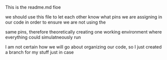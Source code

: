 This is the readme.md fioe

we should use this file to let each other know what pins we are assigning in our code in order to ensure we are not using the 

same pins, therefore theoretically creating one working environment where everything could simulatneously run

I am not certain how we will go about organizing our code, so I just created a branch for my stuff just in case
